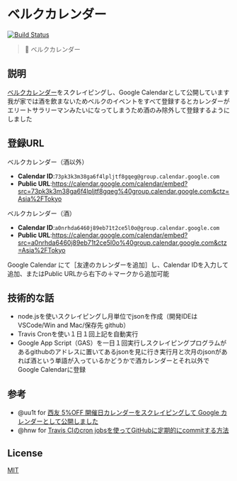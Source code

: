 # ベルクカレンダー

[![Build Status](https://travis-ci.org/github/JiroTakita/belcCalendar.svg?branch=master)](https://travis-ci.org/github/JiroTakita/belcCalendar)
> :calendar: ベルクカレンダー

## 説明

[ベルクカレンダー](https://www.belc.jp/product/calendar/)をスクレイピングし、Google Calendarとして公開しています  
我が家では酒を飲まないためベルクのイベントをすべて登録するとカレンダーがエリートサラリーマンみたいになってしまうため酒のみ除外して登録するようにしました　　

## 登録URL

ベルクカレンダー（酒以外）  
- **Calendar ID**:`73pk3k3m38ga6f4lpljtf8gqeg@group.calendar.google.com`
- **Public URL**:https://calendar.google.com/calendar/embed?src=73pk3k3m38ga6f4lpljtf8gqeg%40group.calendar.google.com&ctz=Asia%2FTokyo

ベルクカレンダー（酒）  
- **Calendar ID**:`a0nrhda6460j89eb71t2ce5l0o@group.calendar.google.com`
- **Public URL**:https://calendar.google.com/calendar/embed?src=a0nrhda6460j89eb71t2ce5l0o%40group.calendar.google.com&ctz=Asia%2FTokyo

Google Calendar にて［友達のカレンダーを追加］し、Calendar IDを入力して追加、またはPublic URLから右下の＋マークから追加可能

## 技術的な話

- node.jsを使いスクレイピングし月単位でjsonを作成（開発IDEはVSCode/Win and Mac/保存先 github）  
- Travis Cronを使い１日１回上記を自動実行  
- Google App Script（GAS）を一日１回実行しスクレイピングプログラムがあるgithubのアドレスに置いてあるjsonを見に行き実行月と次月のjsonがあれば酒という単語が入っているかどうかで酒カレンダーとそれ以外でGoogle Calendarに登録

## 参考

- @uu1t for [西友 5%OFF 開催日カレンダーをスクレイピングして Google カレンダーとして公開しました](https://kojole.hatenablog.com/entry/2018/08/29/143823)
- @hnw for [Travis CIのcron jobsを使ってGitHubに定期的にcommitする方法](http://d.hatena.ne.jp/hnw/20180706)

## License

[MIT](https://choosealicense.com/licenses/mit/)
